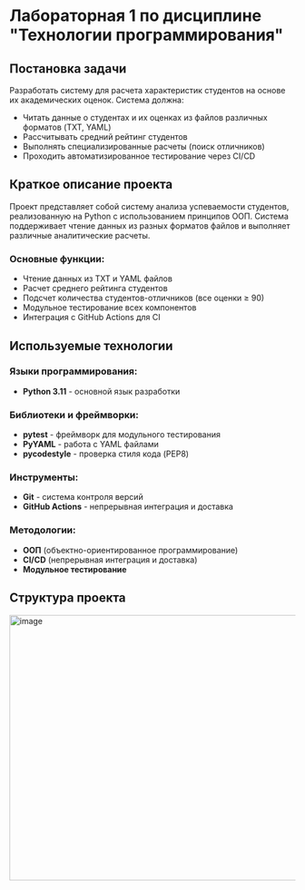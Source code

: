 # Лабораторная 1 по дисциплине "Технологии программирования"

## Постановка задачи

Разработать систему для расчета характеристик студентов на основе их академических оценок. Система должна:
- Читать данные о студентах и их оценках из файлов различных форматов (TXT, YAML)
- Рассчитывать средний рейтинг студентов
- Выполнять специализированные расчеты (поиск отличников)
- Проходить автоматизированное тестирование через CI/CD

## Краткое описание проекта

Проект представляет собой систему анализа успеваемости студентов, реализованную на Python с использованием принципов ООП. Система поддерживает чтение данных из разных форматов файлов и выполняет различные аналитические расчеты.

### Основные функции:
- Чтение данных из TXT и YAML файлов
- Расчет среднего рейтинга студентов
- Подсчет количества студентов-отличников (все оценки ≥ 90)
- Модульное тестирование всех компонентов
- Интеграция с GitHub Actions для CI

## Используемые технологии

### Языки программирования:
- **Python 3.11** - основной язык разработки

### Библиотеки и фреймворки:
- **pytest** - фреймворк для модульного тестирования
- **PyYAML** - работа с YAML файлами
- **pycodestyle** - проверка стиля кода (PEP8)

### Инструменты:
- **Git** - система контроля версий
- **GitHub Actions** - непрерывная интеграция и доставка

### Методологии:
- **ООП** (объектно-ориентированное программирование)
- **CI/CD** (непрерывная интеграция и доставка)
- **Модульное тестирование**

## Структура проекта
<img width="995" height="468" alt="image" src="https://github.com/user-attachments/assets/c0343de2-ade3-4c9c-9ffc-c02e3d8a36a1" />

